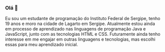 ### Olá 👋
Eu sou um estudante de programação do Instituto Federal de Sergipe, tenho 19 anos e moro na cidade de Lagarto em Sergipe.
Atualmente estou ainda em processo de aprendizado nas linguagens de programação Java e JavaScript, junto com as tecnologias HTML e CSS. Futuramente ainda tenho interesse em me engajar em outras linguagens e tecnologias, mas escolhi essas para meu aprendizado inicial.

<!--
**italomded/italomded** is a ✨ _special_ ✨ repository because its `README.md` (this file) appears on your GitHub profile.

Here are some ideas to get you started:

- 🔭 I’m currently working on ...
- 🌱 I’m currently learning ...
- 👯 I’m looking to collaborate on ...
- 🤔 I’m looking for help with ...
- 💬 Ask me about ...
- 📫 How to reach me: ...
- 😄 Pronouns: ...
- ⚡ Fun fact: ...
-->
